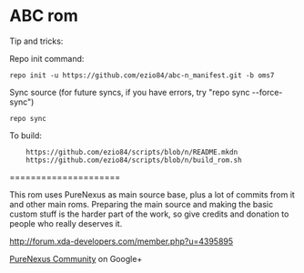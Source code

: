 ABC rom
=====================

Tip and tricks:

Repo init command:

	repo init -u https://github.com/ezio84/abc-n_manifest.git -b oms7

Sync source (for future syncs, if you have errors, try "repo sync --force-sync")

	repo sync

To build:

        https://github.com/ezio84/scripts/blob/n/README.mkdn
        https://github.com/ezio84/scripts/blob/n/build_rom.sh


=====================

This rom uses PureNexus as main source base, plus a lot of commits from it and other main roms.
Preparing the main source and making the basic custom stuff is the harder part of the work, so give credits and donation to people who really deserves it. 


http://forum.xda-developers.com/member.php?u=4395895


[PureNexus Community](https://plus.google.com/u/0/communities/103055954354785266764) on Google+


